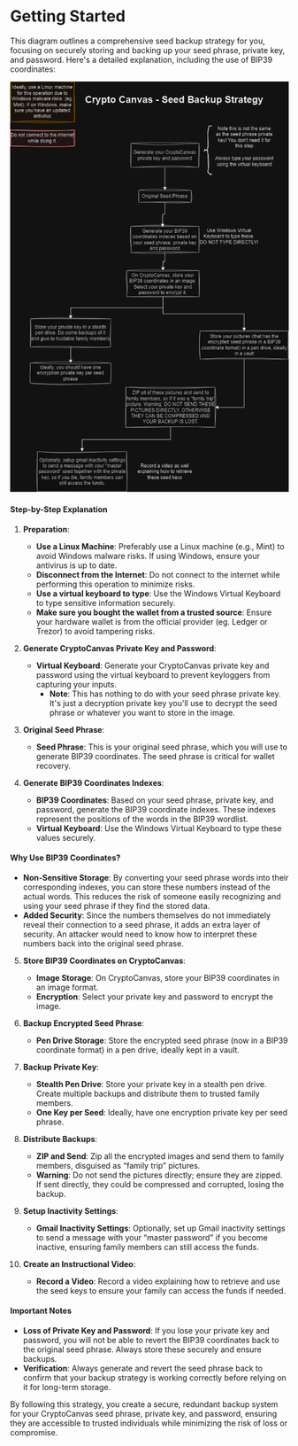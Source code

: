 # Getting Started

This diagram outlines a comprehensive seed backup strategy for you, focusing on securely storing and backing up your seed phrase, private key, and password. Here's a detailed explanation, including the use of BIP39 coordinates:

<img src="./images/workflow.png" />

#### Step-by-Step Explanation

1. **Preparation**:

   - **Use a Linux Machine**: Preferably use a Linux machine (e.g., Mint) to avoid Windows malware risks. If using Windows, ensure your antivirus is up to date.
   - **Disconnect from the Internet**: Do not connect to the internet while performing this operation to minimize risks.
   - **Use a virtual keyboard to type**: Use the Windows Virtual Keyboard to type sensitive information securely.
   - **Make sure you bought the wallet from a trusted source**: Ensure your hardware wallet is from the official provider (eg. Ledger or Trezor) to avoid tampering risks.

2. **Generate CryptoCanvas Private Key and Password**:

   - **Virtual Keyboard**: Generate your CryptoCanvas private key and password using the virtual keyboard to prevent keyloggers from capturing your inputs.
     - **Note**: This has nothing to do with your seed phrase private key. It's just a decryption private key you'll use to decrypt the seed phrase or whatever you want to store in the image.

3. **Original Seed Phrase**:

   - **Seed Phrase**: This is your original seed phrase, which you will use to generate BIP39 coordinates. The seed phrase is critical for wallet recovery.

4. **Generate BIP39 Coordinates Indexes**:
   - **BIP39 Coordinates**: Based on your seed phrase, private key, and password, generate the BIP39 coordinate indexes. These indexes represent the positions of the words in the BIP39 wordlist.
   - **Virtual Keyboard**: Use the Windows Virtual Keyboard to type these values securely.

#### Why Use BIP39 Coordinates?

- **Non-Sensitive Storage**: By converting your seed phrase words into their corresponding indexes, you can store these numbers instead of the actual words. This reduces the risk of someone easily recognizing and using your seed phrase if they find the stored data.
- **Added Security**: Since the numbers themselves do not immediately reveal their connection to a seed phrase, it adds an extra layer of security. An attacker would need to know how to interpret these numbers back into the original seed phrase.

5. **Store BIP39 Coordinates on CryptoCanvas**:

   - **Image Storage**: On CryptoCanvas, store your BIP39 coordinates in an image format.
   - **Encryption**: Select your private key and password to encrypt the image.

6. **Backup Encrypted Seed Phrase**:

   - **Pen Drive Storage**: Store the encrypted seed phrase (now in a BIP39 coordinate format) in a pen drive, ideally kept in a vault.

7. **Backup Private Key**:

   - **Stealth Pen Drive**: Store your private key in a stealth pen drive. Create multiple backups and distribute them to trusted family members.
   - **One Key per Seed**: Ideally, have one encryption private key per seed phrase.

8. **Distribute Backups**:

   - **ZIP and Send**: Zip all the encrypted images and send them to family members, disguised as “family trip” pictures.
   - **Warning**: Do not send the pictures directly; ensure they are zipped. If sent directly, they could be compressed and corrupted, losing the backup.

9. **Setup Inactivity Settings**:

   - **Gmail Inactivity Settings**: Optionally, set up Gmail inactivity settings to send a message with your “master password” if you become inactive, ensuring family members can still access the funds.

10. **Create an Instructional Video**:
    - **Record a Video**: Record a video explaining how to retrieve and use the seed keys to ensure your family can access the funds if needed.

#### Important Notes

- **Loss of Private Key and Password**: If you lose your private key and password, you will not be able to revert the BIP39 coordinates back to the original seed phrase. Always store these securely and ensure backups.
- **Verification**: Always generate and revert the seed phrase back to confirm that your backup strategy is working correctly before relying on it for long-term storage.

By following this strategy, you create a secure, redundant backup system for your CryptoCanvas seed phrase, private key, and password, ensuring they are accessible to trusted individuals while minimizing the risk of loss or compromise.
